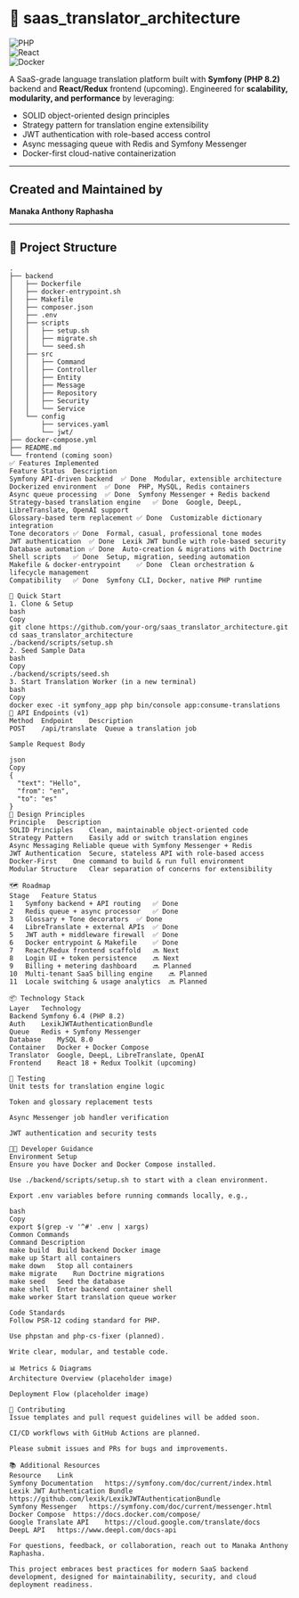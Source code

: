 # 🧠 saas_translator_architecture

![PHP](https://img.shields.io/badge/PHP-8.2-blue?logo=php&logoColor=white)  
![React](https://img.shields.io/badge/React-18-blue?logo=react&logoColor=white)  
![Docker](https://img.shields.io/badge/Docker-Container-blue?logo=docker&logoColor=white)  

A SaaS-grade language translation platform built with **Symfony (PHP 8.2)** backend and **React/Redux** frontend (upcoming). Engineered for **scalability, modularity, and performance** by leveraging:

- SOLID object-oriented design principles  
- Strategy pattern for translation engine extensibility  
- JWT authentication with role-based access control  
- Async messaging queue with Redis and Symfony Messenger  
- Docker-first cloud-native containerization  

---

## Created and Maintained by  
**Manaka Anthony Raphasha**

---

## 🧱 Project Structure

```plaintext
.
├── backend
│   ├── Dockerfile
│   ├── docker-entrypoint.sh
│   ├── Makefile
│   ├── composer.json
│   ├── .env
│   ├── scripts
│   │   ├── setup.sh
│   │   ├── migrate.sh
│   │   └── seed.sh
│   ├── src
│   │   ├── Command
│   │   ├── Controller
│   │   ├── Entity
│   │   ├── Message
│   │   ├── Repository
│   │   ├── Security
│   │   └── Service
│   └── config
│       ├── services.yaml
│       └── jwt/
├── docker-compose.yml
├── README.md
└── frontend (coming soon)
✅ Features Implemented
Feature	Status	Description
Symfony API-driven backend	✅ Done	Modular, extensible architecture
Dockerized environment	✅ Done	PHP, MySQL, Redis containers
Async queue processing	✅ Done	Symfony Messenger + Redis backend
Strategy-based translation engine	✅ Done	Google, DeepL, LibreTranslate, OpenAI support
Glossary-based term replacement	✅ Done	Customizable dictionary integration
Tone decorators	✅ Done	Formal, casual, professional tone modes
JWT authentication	✅ Done	Lexik JWT bundle with role-based security
Database automation	✅ Done	Auto-creation & migrations with Doctrine
Shell scripts	✅ Done	Setup, migration, seeding automation
Makefile & docker-entrypoint	✅ Done	Clean orchestration & lifecycle management
Compatibility	✅ Done	Symfony CLI, Docker, native PHP runtime

🚀 Quick Start
1. Clone & Setup
bash
Copy
git clone https://github.com/your-org/saas_translator_architecture.git
cd saas_translator_architecture
./backend/scripts/setup.sh
2. Seed Sample Data
bash
Copy
./backend/scripts/seed.sh
3. Start Translation Worker (in a new terminal)
bash
Copy
docker exec -it symfony_app php bin/console app:consume-translations
📡 API Endpoints (v1)
Method	Endpoint	Description
POST	/api/translate	Queue a translation job

Sample Request Body

json
Copy
{
  "text": "Hello",
  "from": "en",
  "to": "es"
}
🧠 Design Principles
Principle	Description
SOLID Principles	Clean, maintainable object-oriented code
Strategy Pattern	Easily add or switch translation engines
Async Messaging	Reliable queue with Symfony Messenger + Redis
JWT Authentication	Secure, stateless API with role-based access
Docker-First	One command to build & run full environment
Modular Structure	Clear separation of concerns for extensibility

🗺 Roadmap
Stage	Feature	Status
1	Symfony backend + API routing	✅ Done
2	Redis queue + async processor	✅ Done
3	Glossary + Tone decorators	✅ Done
4	LibreTranslate + external APIs	✅ Done
5	JWT auth + middleware firewall	✅ Done
6	Docker entrypoint & Makefile	✅ Done
7	React/Redux frontend scaffold	🔜 Next
8	Login UI + token persistence	🔜 Next
9	Billing + metering dashboard	🔜 Planned
10	Multi-tenant SaaS billing engine	🔜 Planned
11	Locale switching & usage analytics	🔜 Planned

📦 Technology Stack
Layer	Technology
Backend	Symfony 6.4 (PHP 8.2)
Auth	LexikJWTAuthenticationBundle
Queue	Redis + Symfony Messenger
Database	MySQL 8.0
Container	Docker + Docker Compose
Translator	Google, DeepL, LibreTranslate, OpenAI
Frontend	React 18 + Redux Toolkit (upcoming)

🧪 Testing
Unit tests for translation engine logic

Token and glossary replacement tests

Async Messenger job handler verification

JWT authentication and security tests

👩‍💻 Developer Guidance
Environment Setup
Ensure you have Docker and Docker Compose installed.

Use ./backend/scripts/setup.sh to start with a clean environment.

Export .env variables before running commands locally, e.g.,

bash
Copy
export $(grep -v '^#' .env | xargs)
Common Commands
Command	Description
make build	Build backend Docker image
make up	Start all containers
make down	Stop all containers
make migrate	Run Doctrine migrations
make seed	Seed the database
make shell	Enter backend container shell
make worker	Start translation queue worker

Code Standards
Follow PSR-12 coding standard for PHP.

Use phpstan and php-cs-fixer (planned).

Write clear, modular, and testable code.

📊 Metrics & Diagrams
Architecture Overview (placeholder image)

Deployment Flow (placeholder image)

🤝 Contributing
Issue templates and pull request guidelines will be added soon.

CI/CD workflows with GitHub Actions are planned.

Please submit issues and PRs for bugs and improvements.

📚 Additional Resources
Resource	Link
Symfony Documentation	https://symfony.com/doc/current/index.html
Lexik JWT Authentication Bundle	https://github.com/lexik/LexikJWTAuthenticationBundle
Symfony Messenger	https://symfony.com/doc/current/messenger.html
Docker Compose	https://docs.docker.com/compose/
Google Translate API	https://cloud.google.com/translate/docs
DeepL API	https://www.deepl.com/docs-api

For questions, feedback, or collaboration, reach out to Manaka Anthony Raphasha.

This project embraces best practices for modern SaaS backend development, designed for maintainability, security, and cloud deployment readiness.